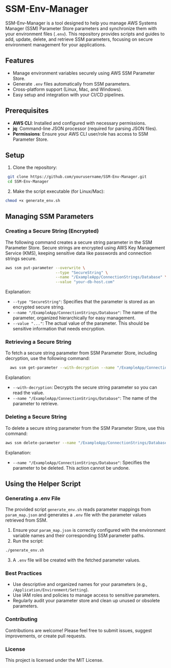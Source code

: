 # SSM-Env-Manager

SSM-Env-Manager is a tool designed to help you manage AWS Systems Manager (SSM) Parameter Store parameters and synchronize them with your environment files (`.env`). This repository provides scripts and guides to add, update, delete, and retrieve SSM parameters, focusing on secure environment management for your applications.

## Features

- Manage environment variables securely using AWS SSM Parameter Store.
- Generate `.env` files automatically from SSM parameters.
- Cross-platform support (Linux, Mac, and Windows).
- Easy setup and integration with your CI/CD pipelines.

## Prerequisites

- **AWS CLI**: Installed and configured with necessary permissions.
- **jq**: Command-line JSON processor (required for parsing JSON files).
- **Permissions**: Ensure your AWS CLI user/role has access to SSM Parameter Store.

## Setup

1. Clone the repository:
  ```bash
   git clone https://github.com/yourusername/SSM-Env-Manager.git
   cd SSM-Env-Manager
  ```
2. Make the script executable (for Linux/Mac):
  ```bash
  chmod +x generate_env.sh
  ```

## Managing SSM Parameters

### Creating a Secure String (Encrypted)

The following command creates a secure string parameter in the SSM Parameter Store. Secure strings are encrypted using AWS Key Management Service (KMS), keeping sensitive data like passwords and connection strings secure.

```bash
aws ssm put-parameter --overwrite \
                      --type "SecureString" \
                      --name "/ExampleApp/ConnectionStrings/Database" \
                      --value "your-db-host.com"
```

Explanation:

- `--type "SecureString"`: Specifies that the parameter is stored as an encrypted secure string.
- `--name "/ExampleApp/ConnectionStrings/Database"`: The name of the parameter, organized hierarchically for easy management.
- `--value "..."`: The actual value of the parameter. This should be sensitive information that needs encryption.

### Retrieving a Secure String

To fetch a secure string parameter from SSM Parameter Store, including decryption, use the following command:

```bash
  aws ssm get-parameter --with-decryption --name "/ExampleApp/ConnectionStrings/Database"  
```

Explanation:

- `--with-decryption`: Decrypts the secure string parameter so you can read the value.
- `--name "/ExampleApp/ConnectionStrings/Database"`: The name of the parameter to retrieve.

### Deleting a Secure String

To delete a secure string parameter from the SSM Parameter Store, use this command:

```bash
aws ssm delete-parameter --name "/ExampleApp/ConnectionStrings/Database"
```

Explanation:

- `--name "/ExampleApp/ConnectionStrings/Database"`: Specifies the parameter to be deleted. This action cannot be undone.

## Using the Helper Script

### Generating a .env File

The provided script `generate_env.sh` reads parameter mappings from `param_map.json` and generates a `.env` file with the parameter values retrieved from SSM.

1. Ensure your `param_map.json` is correctly configured with the environment variable names and their corresponding SSM parameter paths.
2. Run the script:
  ```bash
  ./generate_env.sh
  ```
3. A `.env` file will be created with the fetched parameter values.

### Best Practices

- Use descriptive and organized names for your parameters (e.g., `/Application/Environment/Setting`).
- Use IAM roles and policies to manage access to sensitive parameters.
- Regularly audit your parameter store and clean up unused or obsolete parameters.

### Contributing

Contributions are welcome! Please feel free to submit issues, suggest improvements, or create pull requests.

### License

This project is licensed under the MIT License.